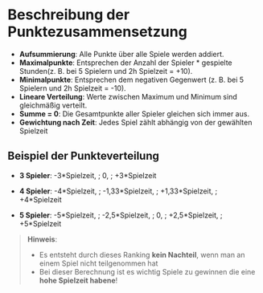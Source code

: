 # **Beschreibung der Punktezusammensetzung**

- **Aufsummierung**: Alle Punkte über alle Spiele werden addiert.
- **Maximalpunkte**: Entsprechen der Anzahl der Spieler * gespielte Stunden(z. B. bei 5 Spielern und 2h Spielzeit = +10).
- **Minimalpunkte**: Entsprechen dem negativen Gegenwert (z. B. bei 5 Spielern und 2h Spielzeit = -10).
- **Lineare Verteilung**: Werte zwischen Maximum und Minimum sind gleichmäßig verteilt.
- **Summe = 0**: Die Gesamtpunkte aller Spieler gleichen sich immer aus.
- **Gewichtung nach Zeit**: Jedes Spiel zählt abhängig von der gewählten Spielzeit

## **Beispiel der Punkteverteilung**

- **3 Spieler**:  -3\*Spielzeit, \; 0, \; +3\*Spielzeit

- **4 Spieler**:  -4\*Spielzeit, \; -1,33\*Spielzeit, \; +1,33\*Spielzeit, \; +4\*Spielzeit

- **5 Spieler**:  -5\*Spielzeit, \; -2,5\*Spielzeit, \; 0, \; +2,5\*Spielzeit, \; +5\*Spielzeit

> **Hinweis**:
>
> - Es entsteht durch dieses Ranking **kein Nachteil**, wenn man an einem Spiel nicht teilgenommen hat
> - Bei dieser Berechnung ist es wichtig Spiele zu gewinnen die eine **hohe Spielzeit habene**!
